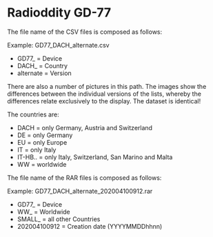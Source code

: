 # Radioddity GD-77 #

The file name of the CSV files is composed as follows:

Example: GD77_DACH_alternate.csv

- GD77_			=	Device
- DACH_			=	Country
- alternate		=	Version

There are also a number of pictures in this path.
The images show the differences between the individual versions of the lists, whereby the differences relate exclusively to the display. 
The dataset is identical!

The countries are:

- DACH			=	only Germany, Austria and Switzerland
- DE			=	only Germany
- EU			=	only Europe
- IT			=	only Italy
- IT-HB..		=	only Italy, Switzerland, San Marino and Malta
- WW			=	worldwide

The file name of the RAR files is composed as follows:

Example: GD77_DACH_alternate_202004100912.rar

- GD77_			=	Device
- WW_			=	Worldwide
- SMALL_		=	all other Countries
- 202004100912	=	Creation date (YYYYMMDDhhnn)
